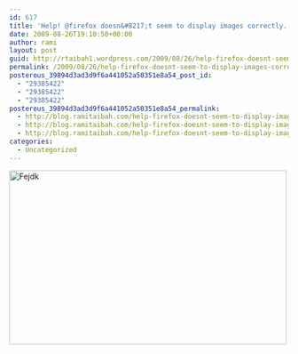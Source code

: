 ```yaml
---
id: 617
title: 'Help! @firefox doesn&#8217;t seem to display images correctly. Disabled plugins. Doesn&#8217;t matter PNG or JPEG'
date: 2009-08-26T19:10:50+00:00
author: rami
layout: post
guid: http://rtaibah1.wordpress.com/2009/08/26/help-firefox-doesnt-seem-to-display-images-correctly-disabled-plugins-doesnt-matter-png-or-jpeg
permalink: /2009/08/26/help-firefox-doesnt-seem-to-display-images-correctly-disabled-plugins-doesnt-matter-png-or-jpeg/
posterous_39894d3ad3d9f6a441052a50351e8a54_post_id:
  - "29385422"
  - "29385422"
  - "29385422"
posterous_39894d3ad3d9f6a441052a50351e8a54_permalink:
  - http://blog.ramitaibah.com/help-firefox-doesnt-seem-to-display-images-co
  - http://blog.ramitaibah.com/help-firefox-doesnt-seem-to-display-images-co
  - http://blog.ramitaibah.com/help-firefox-doesnt-seem-to-display-images-co
categories:
  - Uncategorized
---
```

<div class='p_embed p_image_embed'>
  <a href="http://139.59.20.41/wp-content/uploads/2011/12/fejdk-scaled1000.png"><img alt="Fejdk" height="313" src="http://139.59.20.41/wp-content/uploads/2011/12/fejdk-scaled1000.png?w=300" width="500" /></a>
</div>